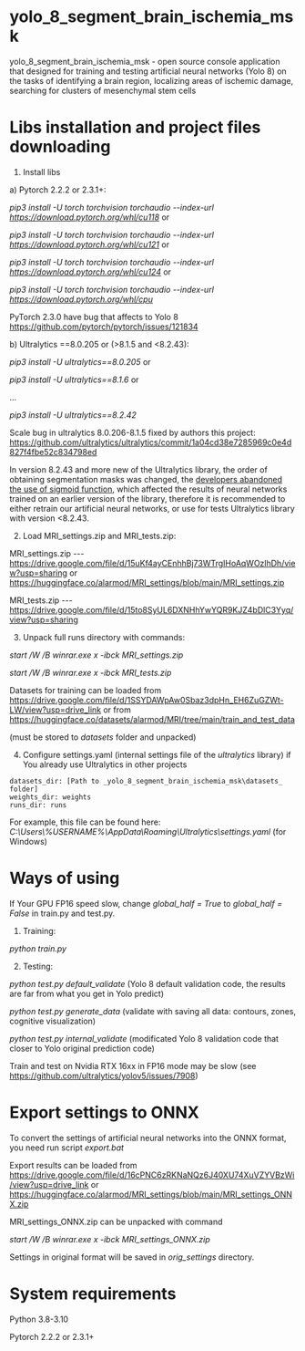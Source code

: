 # yolo_8_segment_brain_ischemia_msk
yolo_8_segment_brain_ischemia_msk - open source console application that designed for training and testing artificial neural networks (Yolo 8) on the tasks of identifying a brain region, localizing areas of ischemic damage, searching for clusters of mesenchymal stem cells

# Libs installation and project files downloading
1. Install libs

a) Pytorch 2.2.2 or 2.3.1+:

_pip3 install -U torch torchvision torchaudio --index-url https://download.pytorch.org/whl/cu118_ or

_pip3 install -U torch torchvision torchaudio --index-url https://download.pytorch.org/whl/cu121_ or

_pip3 install -U torch torchvision torchaudio --index-url https://download.pytorch.org/whl/cu124_ or

_pip3 install -U torch torchvision torchaudio --index-url https://download.pytorch.org/whl/cpu_

PyTorch 2.3.0 have bug that affects to Yolo 8 https://github.com/pytorch/pytorch/issues/121834

b) Ultralytics ==8.0.205 or (>8.1.5 and <8.2.43):

_pip3 install -U ultralytics==8.0.205_ or

_pip3 install -U ultralytics==8.1.6_ or

...

_pip3 install -U ultralytics==8.2.42_

Scale bug in ultralytics 8.0.206-8.1.5 fixed by authors this project: https://github.com/ultralytics/ultralytics/commit/1a04cd38e7285969c0e4d827f4fbe52c834798ed

In version 8.2.43 and more new of the Ultralytics library, the order of obtaining segmentation masks was changed, the [developers abandoned the use of sigmoid function](https://github.com/ultralytics/ultralytics/pull/13939), which affected the results of neural networks trained on an earlier version of the library, therefore it is recommended to either retrain our artificial neural networks, or use for tests Ultralytics library with version <8.2.43.

2. Load MRI_settings.zip and MRI_tests.zip: 

MRI_settings.zip --- https://drive.google.com/file/d/15uKf4ayCEnhhBj73WTrgIHoAqWOzlhDh/view?usp=sharing or  https://huggingface.co/alarmod/MRI_settings/blob/main/MRI_settings.zip

MRI_tests.zip --- https://drive.google.com/file/d/15to8SyUL6DXNHhYwYQR9KJZ4bDlC3Yyq/view?usp=sharing

3. Unpack full runs directory with commands: 

_start /W /B winrar.exe x -ibck MRI_settings.zip_

_start /W /B winrar.exe x -ibck MRI_tests.zip_

Datasets for training can be loaded from 
https://drive.google.com/file/d/1SSYDAWpAw0Sbaz3dpHn_EH6ZuGZWt-LW/view?usp=drive_link
or from https://huggingface.co/datasets/alarmod/MRI/tree/main/train_and_test_data

(must be stored to _datasets_ folder and unpacked)

4. Configure settings.yaml (internal settings file of the _ultralytics_ library) if You already use Ultralytics in other projects
```
datasets_dir: [Path to _yolo_8_segment_brain_ischemia_msk\datasets_ folder]
weights_dir: weights
runs_dir: runs
```
For example, this file can be found here: _C:\Users\\%USERNAME%\AppData\Roaming\Ultralytics\settings.yaml_ (for Windows)

# Ways of using
If Your GPU FP16 speed slow, change _global_half = True_ to _global_half = False_ in train.py and test.py.

1. Training:

_python train.py_

2. Testing: 

_python test.py default_validate_ (Yolo 8 default validation code, the results are far from what you get in Yolo predict)

_python test.py generate_data_ (validate with saving all data: contours, zones, cognitive visualization)

_python test.py internal_validate_ (modificated Yolo 8 validation code that closer to Yolo original prediction code)

Train and test on Nvidia RTX 16xx in FP16 mode may be slow (see https://github.com/ultralytics/yolov5/issues/7908)

# Export settings to ONNX
To convert the settings of artificial neural networks into the ONNX format, you need run script _export.bat_

Export results can be loaded from
https://drive.google.com/file/d/16cPNC6zRKNaNQz6J40XU74XuVZYVBzWi/view?usp=drive_link
or
https://huggingface.co/alarmod/MRI_settings/blob/main/MRI_settings_ONNX.zip

MRI_settings_ONNX.zip can be unpacked with command

_start /W /B winrar.exe x -ibck MRI_settings_ONNX.zip_

Settings in original format will be saved in _orig_settings_ directory.

# System requirements
Python 3.8-3.10

Pytorch 2.2.2 or 2.3.1+
